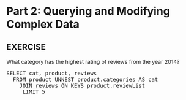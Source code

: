 # Part 2: Querying and Modifying Complex Data

## EXERCISE

What category has the highest rating of reviews from the year 2014?

<pre id="example">
SELECT cat, product, reviews
  FROM product UNNEST product.categories AS cat
    JOIN reviews ON KEYS product.reviewList
     LIMIT 5 
</pre>
